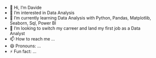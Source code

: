 - 👋 Hi, I’m Davide
- 👀 I’m interested in Data Analysis
- 🌱 I’m currently learning Data Analysis with Python, Pandas, Matplotlib, Seaborn, Sql, Power BI
- 💞️ I’m looking to switch my carreer and land my first job as a Data Analyst
- 📫 How to reach me ...
- 😄 Pronouns: ...
- ⚡ Fun fact: ...

<!---
maiettadavide/maiettadavide is a ✨ special ✨ repository because its `README.md` (this file) appears on your GitHub profile.
You can click the Preview link to take a look at your changes.
--->
